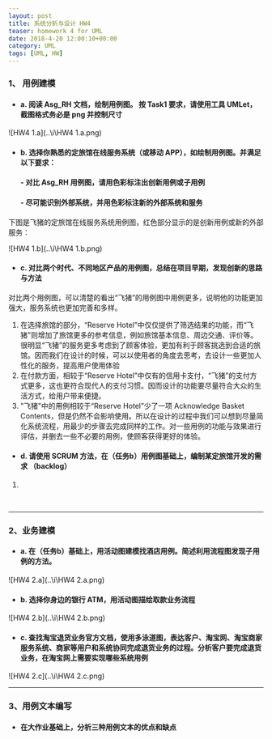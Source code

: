 ```yaml
---
layout: post
title: 系统分析与设计 HW4
teaser: homework 4 for UML
date: 2018-4-20 12:00:10+00:00
category: UML
tags: [UML, HW]
---
```




### 1、 用例建模

- #### a. 阅读 Asg_RH 文档，绘制用例图。 按 Task1 要求，请使用工具 UMLet，截图格式务必是 png 并控制尺寸

![HW4 1.a](..\i\HW4 1.a.png)



- #### b. 选择你熟悉的定旅馆在线服务系统（或移动 APP），如绘制用例图。并满足以下要求：

  #### \- 对比 Asg_RH 用例图，请用色彩标注出创新用例或子用例

  #### \- 尽可能识别外部系统，并用色彩标注新的外部系统和服务

下图是飞猪的定旅馆在线服务系统用例图，红色部分显示的是创新用例或新的外部服务：

![HW4 1.b](..\i\HW4 1.b.png)



- #### c. 对比两个时代、不同地区产品的用例图，总结在项目早期，发现创新的思路与方法

对比两个用例图，可以清楚的看出“飞猪”的用例图中用例更多，说明他的功能更加强大，服务系统也更加完善和多样。

1. 在选择旅馆的部分，“Reserve Hotel”中仅仅提供了筛选结果的功能，而“飞猪”则增加了旅馆更多的参考信息，例如旅馆基本信息、周边交通、评价等。很明显“飞猪”的服务更多考虑到了顾客体验，更加有利于顾客挑选到合适的旅馆。因而我们在设计的时候，可以以使用者的角度去思考，去设计一些更加人性化的服务，提高用户使用体验
2. 在付款方面，相较于“Reserve Hotel”中仅有的信用卡支付，“飞猪”的支付方式更多，这也更符合现代人的支付习惯。因而设计的功能要尽量符合大众的生活方式，给用户带来便捷。
3. "飞猪"中的用例相较于“Reserve Hotel”少了一项 Acknowledge Basket Contents，但是仍然不会影响使用。所以在设计的过程中我们可以想到尽量简化系统流程，用最少的步骤去完成同样的工作。对一些用例的功能与效果进行评估，并删去一些不必要的用例，使顾客获得更好的体验。



- #### d. 请使用 SCRUM 方法，在（任务b）用例图基础上，编制某定旅馆开发的需求 （backlog）

1. ​

   ​



---

### 2、业务建模

- #### a. 在（任务b）基础上，用活动图建模找酒店用例。简述利用流程图发现子用例的方法。

![HW4 2.a](..\i\HW4 2.a.png)



- #### b. 选择你身边的银行 ATM，用活动图描绘取款业务流程

![HW4 2.b](..\i\HW4 2.b.png)



- #### c. 查找淘宝退货业务官方文档，使用多泳道图，表达客户、淘宝网、淘宝商家服务系统、商家等用户和系统协同完成退货业务的过程。分析客户要完成退货业务，在淘宝网上需要实现哪些系统用例

![HW4 2.c](..\i\HW4 2.c.png)



---

### 3、用例文本编写

- #### 在大作业基础上，分析三种用例文本的优点和缺点